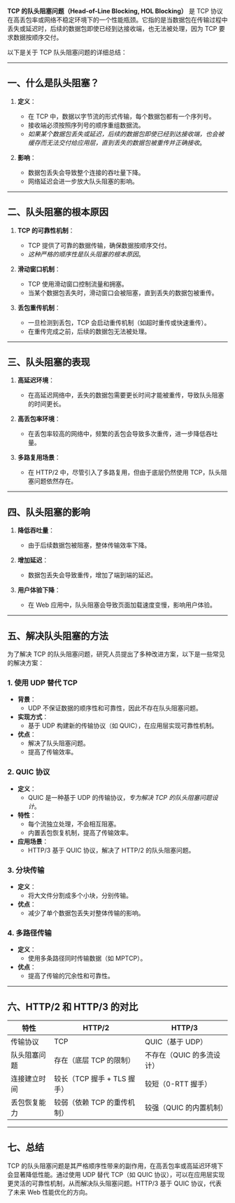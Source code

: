 **TCP 的队头阻塞问题（Head-of-Line Blocking, HOL Blocking）** 是 TCP 协议在高丢包率或网络不稳定环境下的一个性能瓶颈。它指的是当数据包在传输过程中丢失或延迟时，后续的数据包即使已经到达接收端，也无法被处理，因为 TCP 要求数据按顺序交付。

以下是关于 TCP 队头阻塞问题的详细总结：

---

## **一、什么是队头阻塞？**
1. **定义**：
   - 在 TCP 中，数据以字节流的形式传输，每个数据包都有一个序列号。
   - 接收端必须按照序列号的顺序重组数据流。
   - *如果某个数据包丢失或延迟，后续的数据包即使已经到达接收端，也会被缓存而无法交付给应用层，直到丢失的数据包被重传并正确接收*。

2. **影响**：
   - 数据包丢失会导致整个连接的吞吐量下降。
   - 网络延迟会进一步放大队头阻塞的影响。

---

## **二、队头阻塞的根本原因**
1. **TCP 的可靠性机制**：
   - TCP 提供了可靠的数据传输，确保数据按顺序交付。
   - *这种严格的顺序性是队头阻塞的根本原因*。

2. **滑动窗口机制**：
   - TCP 使用滑动窗口控制流量和拥塞。
   - 当某个数据包丢失时，滑动窗口会被阻塞，直到丢失的数据包被重传。

3. **丢包重传机制**：
   - 一旦检测到丢包，TCP 会启动重传机制（如超时重传或快速重传）。
   - 在重传完成之前，后续的数据包无法被处理。

---

## **三、队头阻塞的表现**
1. **高延迟环境**：
   - 在高延迟网络中，丢失的数据包需要更长时间才能被重传，导致队头阻塞的时间更长。

2. **高丢包率环境**：
   - 在丢包率较高的网络中，频繁的丢包会导致多次重传，进一步降低吞吐量。

3. **多路复用场景**：
   - 在 HTTP/2 中，尽管引入了多路复用，但由于底层仍然使用 TCP，队头阻塞问题依然存在。

---

## **四、队头阻塞的影响**
1. **降低吞吐量**：
   - 由于后续数据包被阻塞，整体传输效率下降。

2. **增加延迟**：
   - 数据包丢失会导致重传，增加了端到端的延迟。

3. **用户体验下降**：
   - 在 Web 应用中，队头阻塞会导致页面加载速度变慢，影响用户体验。

---

## **五、解决队头阻塞的方法**
为了解决 TCP 的队头阻塞问题，研究人员提出了多种改进方案，以下是一些常见的解决方案：

### 1. **使用 UDP 替代 TCP**
- **背景**：
  - UDP 不保证数据的顺序性和可靠性，因此不存在队头阻塞问题。
- **实现方式**：
  - 基于 UDP 构建新的传输协议（如 QUIC），在应用层实现可靠性机制。
- **优点**：
  - 解决了队头阻塞问题。
  - 提高了传输效率。

### 2. **QUIC 协议**
- **定义**：
  - QUIC 是一种基于 UDP 的传输协议，*专为解决 TCP 的队头阻塞问题设计*。
- **特性**：
  - 每个流独立处理，不会相互阻塞。
  - 内置丢包恢复机制，提高了传输效率。
- **应用场景**：
  - HTTP/3 基于 QUIC 协议，解决了 HTTP/2 的队头阻塞问题。

### 3. **分块传输**
- **定义**：
  - 将大文件分割成多个小块，分别传输。
- **优点**：
  - 减少了单个数据包丢失对整体传输的影响。

### 4. **多路径传输**
- **定义**：
  - 使用多条路径同时传输数据（如 MPTCP）。
- **优点**：
  - 提高了传输的冗余性和可靠性。

---

## **六、HTTP/2 和 HTTP/3 的对比**
| 特性               | HTTP/2                       | HTTP/3                       |
|--------------------|------------------------------|------------------------------|
| 传输协议           | TCP                          | QUIC（基于 UDP）             |
| 队头阻塞问题       | 存在（底层 TCP 的限制）      | 不存在（QUIC 的多流设计）    |
| 连接建立时间       | 较长（TCP 握手 + TLS 握手）  | 较短（0-RTT 握手）           |
| 丢包恢复能力       | 较弱（依赖 TCP 的重传机制）  | 较强（QUIC 的内置机制）      |

---

## **七、总结**
TCP 的队头阻塞问题是其严格顺序性带来的副作用，在高丢包率或高延迟环境下会显著降低性能。通过使用 UDP 替代 TCP（如 QUIC 协议），可以在应用层实现更灵活的可靠性机制，从而解决队头阻塞问题。HTTP/3 基于 QUIC 协议，代表了未来 Web 性能优化的方向。
